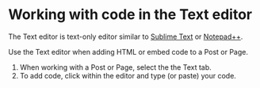 # Working with code in the Text editor

The Text editor is text-only editor similar to [Sublime Text](https://www.sublimetext.com/) or [Notepad++](https://notepad-plus-plus.org/).

Use the Text editor when adding HTML or embed code to a Post or Page. 

1. When working with a Post or Page, select the the Text tab.
2. To add code, click within the editor and type (or paste) your code. 


